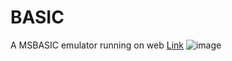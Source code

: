 # BASIC
A MSBASIC emulator running on web
[Link](https://basicemulator.netlify.app)
![image](https://github.com/user-attachments/assets/5912ed59-b63a-4bbf-829c-87110db34b76)

